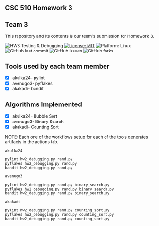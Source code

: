 ## CSC 510 Homework 3

## Team 3

This repository and its contents is our team's submission for Homework 3. 

![HW3 Testing & Debugging](https://github.com/ncsu-csc-510/homework3/actions/workflows/pytest.yml/badge.svg)
[![License: MIT](https://img.shields.io/badge/License-MIT-yellow.svg)](https://opensource.org/licenses/MIT)
<img alt="Platform: Linux" src="https://img.shields.io/badge/Linux-FCC624?style=for-the-badge&logo=linux&logoColor=black"> <!-- Platform-Linux -->
![GitHub last commit](https://img.shields.io/github/last-commit/ncsu-csc-510/homework3)
![GitHub issues](https://img.shields.io/github/issues/ncsu-csc-510/homework3)
![GitHub forks](https://img.shields.io/github/forks/ncsu-csc-510/homework3)

## Tools used by each team member

- [x] akulka24- pylint
- [x] avenugo3- pyflakes
- [x] akakadi- bandit

## Algorithms Implemented

- [x] akulka24- Bubble Sort
- [x] avenugo3- Binary Search
- [x] akakadi- Counting Sort

NOTE: Each one of the workflows setup for each of the tools generates artifacts in the actions tab.

```
akulka24

pylint hw2_debugging.py rand.py
pyflakes hw2_debugging.py rand.py
bandit hw2_debugging.py rand.py
```

```
avenugo3

pylint hw2_debugging.py rand.py binary_search.py
pyflakes hw2_debugging.py rand.py binary_search.py
bandit hw2_debugging.py rand.py binary_search.py
```

```
akakadi

pylint hw2_debugging.py rand.py counting_sort.py
pyflakes hw2_debugging.py rand.py counting_sort.py
bandit hw2_debugging.py rand.py counting_sort.py
```